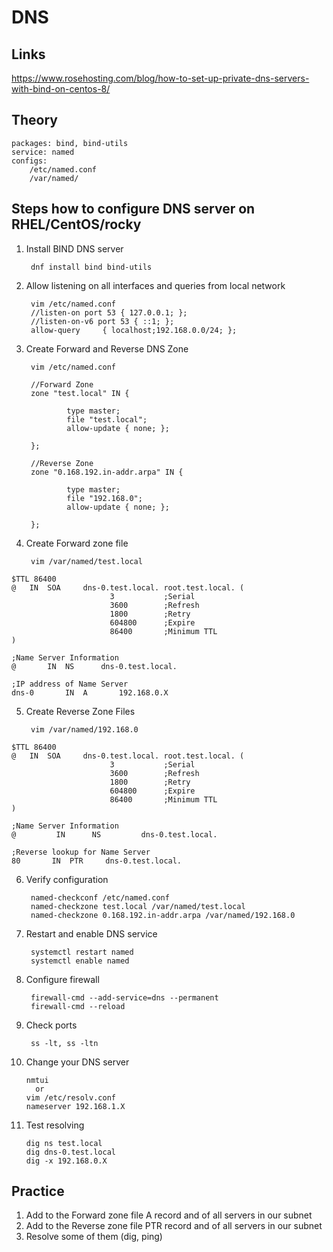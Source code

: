 # DNS

## Links
https://www.rosehosting.com/blog/how-to-set-up-private-dns-servers-with-bind-on-centos-8/

## Theory
```
packages: bind, bind-utils
service: named
configs:
    /etc/named.conf
    /var/named/
```

## Steps how to configure DNS server on RHEL/CentOS/rocky

1. Install BIND DNS server

        dnf install bind bind-utils

2. Allow listening on all interfaces and queries from local network

        vim /etc/named.conf
        //listen-on port 53 { 127.0.0.1; }; 
        //listen-on-v6 port 53 { ::1; };
        allow-query     { localhost;192.168.0.0/24; };

3. Create Forward and Reverse DNS Zone

        vim /etc/named.conf

        //Forward Zone
        zone "test.local" IN {        

                type master;   
                file "test.local";             
                allow-update { none; };     

        };

        //Reverse Zone
        zone "0.168.192.in-addr.arpa" IN {

                type master;     
                file "192.168.0";
                allow-update { none; };

        };

4. Create Forward zone file

        vim /var/named/test.local

```
$TTL 86400
@   IN  SOA     dns-0.test.local. root.test.local. (
                      3           ;Serial
                      3600        ;Refresh
                      1800        ;Retry
                      604800      ;Expire
                      86400       ;Minimum TTL
)

;Name Server Information
@       IN  NS      dns-0.test.local.

;IP address of Name Server
dns-0       IN  A       192.168.0.X
```

5. Create Reverse Zone Files

        vim /var/named/192.168.0

```
$TTL 86400
@   IN  SOA     dns-0.test.local. root.test.local. (
                      3           ;Serial
                      3600        ;Refresh
                      1800        ;Retry
                      604800      ;Expire
                      86400       ;Minimum TTL
)

;Name Server Information
@         IN      NS         dns-0.test.local.

;Reverse lookup for Name Server
80       IN  PTR     dns-0.test.local.
```

6. Verify configuration

        named-checkconf /etc/named.conf
        named-checkzone test.local /var/named/test.local
        named-checkzone 0.168.192.in-addr.arpa /var/named/192.168.0

7. Restart and enable DNS service

        systemctl restart named
        systemctl enable named

8. Configure firewall

        firewall-cmd --add-service=dns --permanent
        firewall-cmd --reload

9. Check ports

        ss -lt, ss -ltn

10. Change your DNS server

        nmtui 
          or
        vim /etc/resolv.conf
        nameserver 192.168.1.X

11. Test resolving

        dig ns test.local
        dig dns-0.test.local
        dig -x 192.168.0.X

## Practice

1. Add to the Forward zone file A record and of all servers in our subnet
2. Add to the Reverse zone file PTR record and of all servers in our subnet
3. Resolve some of them (dig, ping)
